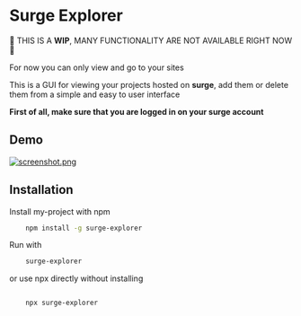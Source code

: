 
# Surge Explorer

🚨 THIS IS A **WIP**, MANY FUNCTIONALITY ARE NOT AVAILABLE RIGHT NOW 🚨 

For now you can only view and go to your sites

This is a GUI for viewing your projects hosted on **surge**, add them or delete them
from a simple and easy to user interface

**First of all, make sure that you are logged in on your surge account**

## Demo
[![screenshot.png](https://i.postimg.cc/XqDnJFmX/screenshot.png)](https://postimg.cc/FkcMCf9Q)

## Installation

Install my-project with npm

```bash
    npm install -g surge-explorer
```


Run with
```bash
    surge-explorer


```
or use npx directly without installing
```bash

    npx surge-explorer

```

